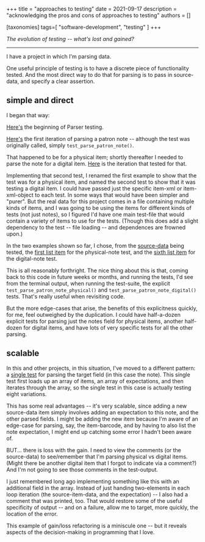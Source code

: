 +++
title = "approaches to testing"
date = 2021-09-17
description = "acknowledging the pros and cons of approaches to testing"
authors = []

[taxonomies]
tags=[ "software-development", "testing" ]
+++

_The evolution of testing -- what's lost and gained?_

---

I have a project in which I'm parsing data.

One useful principle of testing is to have a discrete piece of functionality tested. And the most direct way to do that for parsing is to pass in source-data, and specify a clear assertion. 

## simple and direct

I began that way: 

[Here's](https://github.com/Brown-University-Library/parse_alma_annex_requests_code/blob/8109bdbf6b9ff3dd609d8d2c5c7775d72ad3de10/tests.py#L156) the beginning of Parser testing.

[Here's](https://github.com/Brown-University-Library/parse_alma_annex_requests_code/blob/8109bdbf6b9ff3dd609d8d2c5c7775d72ad3de10/tests.py#L241-L246) the first iteration of parsing a patron note -- although the test was originally called, simply `test_parse_patron_note()`.

That happened to be for a physical item; shortly thereafter I needed to parse the note for a digital item. [Here](https://github.com/Brown-University-Library/parse_alma_annex_requests_code/blob/8109bdbf6b9ff3dd609d8d2c5c7775d72ad3de10/tests.py#L248-L253) is the iteration that tested for that. 

Implementing that second test, I renamed the first example to show that the test was for a physical item, and named the second test to show that it was testing a digital item. I could have passed just the specific item-xml or item-xml-object to each test. In some ways that would have been simpler and "purer". But the real data for this project comes in a file containing multiple kinds of items, and I was going to be using the items for different kinds of tests (not just notes), so I figured I'd have one main test-file that would contain a variety of items to use for the tests. (Though this does add a slight dependency to the test -- file loading -- and dependences are frowned upon.)

In the two examples shown so far, I chose, from the [source-data](https://github.com/Brown-University-Library/parse_alma_annex_requests_code/blob/8109bdbf6b9ff3dd609d8d2c5c7775d72ad3de10/test_dirs/static_source/BUL_ANNEX-sample.xml) being tested, the [first list item](https://github.com/Brown-University-Library/parse_alma_annex_requests_code/blob/8109bdbf6b9ff3dd609d8d2c5c7775d72ad3de10/tests.py#L244) for the physical-note test, and the [sixth list item](https://github.com/Brown-University-Library/parse_alma_annex_requests_code/blob/8109bdbf6b9ff3dd609d8d2c5c7775d72ad3de10/tests.py#L251) for the digital-note test.

This is all reasonably forthright. The nice thing about this is that, coming back to this code in future weeks or months, and running the tests, I'd see from the terminal output, when running the test-suite, the explicit `test_parse_patron_note_physical()` and `test_parse_patron_note_digital()` tests. That's really useful when revisiting code.

But the more edge-cases that arise, the benefits of this explicitness quickly, for me, feel outweighed by the duplication. I could have half-a-dozen explicit tests for parsing just the notes field for physical items, another half-dozen for digital items, and have lots of very specific tests for all the other parsing.

## scalable

In this and other projects, in this situation, I've moved to a different pattern: a [single test](https://github.com/Brown-University-Library/parse_alma_annex_requests_code/blob/8109bdbf6b9ff3dd609d8d2c5c7775d72ad3de10/tests.py#L221-L239) for parsing the target field (in this case the note). This single test first loads up an array of items, an array of expectations, and then iterates through the array, so the single test in this case is actually testing eight variations.

This has some real advantages -- it's very scalable, since adding a new source-data item simply involves adding an expectation to this note, and the other parsed fields. I might be adding the new item because I'm aware of an edge-case for parsing, say, the item-barcode, and by having to also list the note expectation, I might end up catching some error I hadn't been aware of.

BUT... there is loss with the gain. I need to view the comments (or the source-data) to see/remember that I'm parsing physical vs digital items. (Might there be another digital item that I forgot to indicate via a comment?) And I'm not going to see those comments in the test-output. 

I just remembered long ago implementing something like this with an additional field in the array. Instead of just handing two-elements in each loop iteration (the source-item-data, and the expectation) -- I also had a comment that was printed, too. That would restore some of the useful specificity of output -- and on a failure, allow me to target, more quickly, the location of the error.

This example of gain/loss refactoring is a miniscule one -- but it reveals aspects of the decision-making in programming that I love.
